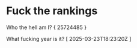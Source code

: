 # Fuck the rankings

Who the hell am I?
{ 25724485 }

What fucking year is it?
[ 2025-03-23T18:23:20Z ]
